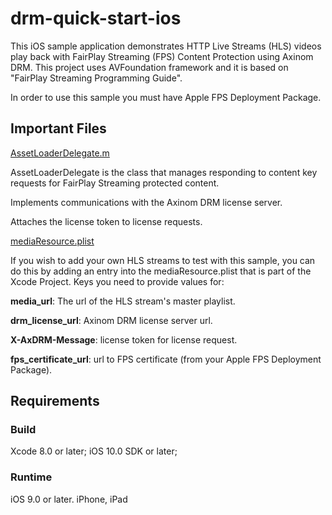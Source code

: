 # drm-quick-start-ios

This iOS sample application demonstrates HTTP Live Streams (HLS) videos play back with FairPlay Streaming (FPS) Content Protection using Axinom DRM. 
This project uses AVFoundation framework and it is based on "FairPlay Streaming Programming Guide".

In order to use this sample you must have Apple FPS Deployment Package.

## Important Files

[AssetLoaderDelegate.m]()

AssetLoaderDelegate is the class that manages responding to content key requests for FairPlay Streaming protected content.

Implements communications with the Axinom DRM license server.

Attaches the license token to license requests.


[mediaResource.plist]()

If you wish to add your own HLS streams to test with this sample, you can do this by adding an entry into the mediaResource.plist that is part of the Xcode Project. Keys you need to provide values for:

__media_url__: The url of the HLS stream's master playlist.

__drm_license_url__: Axinom DRM license server url.

__X-AxDRM-Message__: license token for license request.

__fps_certificate_url__: url to FPS certificate (from your Apple FPS Deployment Package).


## Requirements

### Build

Xcode 8.0 or later; iOS 10.0 SDK or later;

### Runtime

iOS 9.0 or later.
iPhone, iPad
